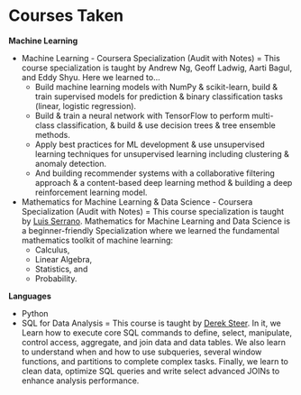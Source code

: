 # Courses Taken

**Machine Learning**
- Machine Learning - Coursera Specialization (Audit with Notes) = This course specialization is taught by Andrew Ng, Geoff Ladwig, Aarti Bagul, and Eddy Shyu. Here we learned to...
  - Build machine learning models with NumPy & scikit-learn, build & train supervised models for prediction & binary classification tasks (linear, logistic regression).
  - Build & train a neural network with TensorFlow to perform multi-class classification, & build & use decision trees & tree ensemble methods.
  - Apply best practices for ML development & use unsupervised learning techniques for unsupervised learning including clustering & anomaly detection.
  - And building recommender systems with a collaborative filtering approach & a content-based deep learning method & building a deep reinforcement learning model.
- Mathematics for Machine Learning & Data Science - Coursera Specialization (Audit with Notes) = This course specialization is taught by [Luis Serrano](https://www.coursera.org/instructor/luis-serrano). Mathematics for Machine Learning and Data Science is a 
beginner-friendly Specialization where we learned the fundamental mathematics toolkit of machine learning:
  - Calculus,
  - Linear Algebra,
  - Statistics, and
  - Probability.


**Languages**
 - Python
 - SQL for Data Analysis = This course is taught by [Derek Steer](https://www.udacity.com/enrollment/ud198). In it, we Learn how to execute core SQL commands to define, select, manipulate, control access, aggregate, and join data and data tables. We also learn to understand when and how to use subqueries, several window functions, and partitions to complete complex tasks. Finally, we learn to clean data, optimize SQL queries and write select advanced JOINs to enhance analysis performance.

